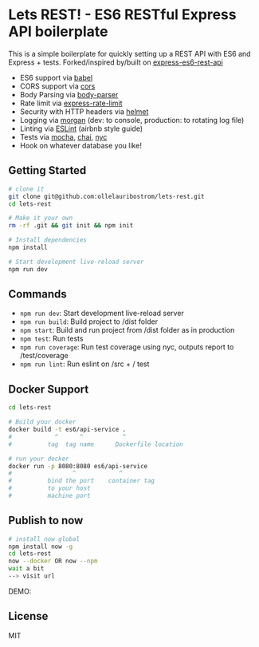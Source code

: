 # Lets REST! - ES6 RESTful Express API boilerplate

This is a simple boilerplate for quickly setting up a REST API with ES6 and Express + tests.
Forked/inspired by/built on [express-es6-rest-api](https://github.com/developit/express-es6-rest-api)

- ES6 support via [babel](https://babeljs.io)
- CORS support via [cors](https://github.com/troygoode/node-cors)
- Body Parsing via [body-parser](https://github.com/expressjs/body-parser)
- Rate limit via [express-rate-limit](https://github.com/nfriedly/express-rate-limit)
- Security with HTTP headers via [helmet](https://github.com/helmetjs/helmet)
- Logging via [morgan](https://github.com/expressjs/morgan) (dev: to console, production: to rotating log file)
- Linting via [ESLint](http://eslint.org/) (airbnb style guide)
- Tests via [mocha](https://mochajs.org), [chai](http://chaijs.com/), [nyc](https://github.com/istanbuljs/nyc)
- Hook on whatever database you like!

Getting Started
---------------
```sh
# clone it
git clone git@github.com:ollelauribostrom/lets-rest.git
cd lets-rest

# Make it your own
rm -rf .git && git init && npm init

# Install dependencies
npm install

# Start development live-reload server
npm run dev
```

Commands
--------
- `npm run dev`: Start development live-reload server
- `npm run build`: Build project to /dist folder
- `npm start`: Build and run project from /dist folder as in production
- `npm test`: Run tests
- `npm run coverage`: Run test coverage using nyc, outputs report to /test/coverage
- `npm run lint`: Run eslint on /src + / test


Docker Support
------
```sh
cd lets-rest

# Build your docker
docker build -t es6/api-service .
#            ^      ^           ^
#          tag  tag name      Dockerfile location

# run your docker
docker run -p 8080:8080 es6/api-service
#                 ^            ^
#          bind the port    container tag
#          to your host
#          machine port   

```

Publish to now
--------------
```sh
# install now global
npm install now -g
cd lets-rest
now --docker OR now --npm
wait a bit
--> visit url
```

DEMO: 

License
-------
MIT
